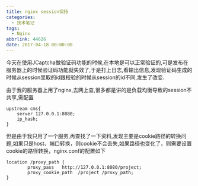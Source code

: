```yaml
---
title: nginx session保持
categories:
  - 技术笔记
tags:
  - Nginx
abbrlink: 44626
date: 2017-04-18 00:00:00
---
```



今天在使用JCaptcha做验证码功能的时候,在本地是可以正常验证的,可是发布在服务器上的时候验证码功能就失效了,于是打上日志,看输出信息,发现验证码生成的时候从session里取的id跟校验的时候从session的id不同,发生了改变.

由于我的服务器上用了nginx,去网上查,很多都是讲的是负载均衡导致的session不共享,需配置

```
upstream cms{
	server 127.0.0.1:8080;
	ip_hash;
}

```

但是由于我只用了一个服务,再查找了一下资料,发现主要是cookie路径的转换问题,如果只是host、端口转换，则cookie不会丢失,如果路径也变化了，则需要设置cookie的路径转换，nginx.conf的配置如下

```
location /proxy_path {
        proxy_pass   http://127.0.0.1:8080/project;
        proxy_cookie_path  /project /proxy_path;
}
```